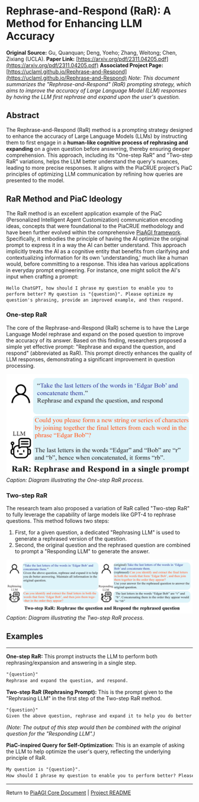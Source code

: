 <!-- PiaAGI AGI Research Framework Document -->
# Rephrase-and-Respond (RaR): A Method for Enhancing LLM Accuracy

**Original Source:** Gu, Quanquan; Deng, Yoeho; Zhang, Weitong; Chen, Zixiang (UCLA).
**Paper Link:** [https://arxiv.org/pdf/2311.04205.pdf](https://arxiv.org/pdf/2311.04205.pdf)
**Associated Project Page:** [https://uclaml.github.io/Rephrase-and-Respond](https://uclaml.github.io/Rephrase-and-Respond)
*Note: This document summarizes the "Rephrase-and-Respond" (RaR) prompting strategy, which aims to improve the accuracy of Large Language Model (LLM) responses by having the LLM first rephrase and expand upon the user's question.*

## Abstract
The Rephrase-and-Respond (RaR) method is a prompting strategy designed to enhance the accuracy of Large Language Models (LLMs) by instructing them to first engage in a **human-like cognitive process of rephrasing and expanding** on a given question before answering, thereby ensuring deeper comprehension. This approach, including its "One-step RaR" and "Two-step RaR" variations, helps the LLM better understand the query's nuances, leading to more precise responses. It aligns with the PiaCRUE project's PiaC principles of optimizing LLM communication by refining how queries are presented to the model.

## RaR Method and PiaC Ideology

The RaR method is an excellent application example of the PiaC (Personalized Intelligent Agent Customization) communication encoding ideas, concepts that were foundational to the PiaCRUE methodology and have been further evolved within the comprehensive [PiaAGI framework](../PiaAGI.md). Specifically, it embodies the principle of having the AI optimize the original prompt to express it in a way the AI can better understand. This approach implicitly treats the AI as a cognitive entity that benefits from clarifying and contextualizing information for its own 'understanding,' much like a human would, before committing to a response. This idea has various applications in everyday prompt engineering. For instance, one might solicit the AI's input when crafting a prompt:

```
Hello ChatGPT, how should I phrase my question to enable you to perform better? My question is "{question}". Please optimize my question's phrasing, provide an improved example, and then respond.
```

### One-step RaR
The core of the Rephrase-and-Respond (RaR) scheme is to have the Large Language Model rephrase and expand on the posed question to improve the accuracy of its answer. Based on this finding, researchers proposed a simple yet effective prompt: "Rephrase and expand the question, and respond" (abbreviated as RaR). This prompt directly enhances the quality of LLM responses, demonstrating a significant improvement in question processing.

![One-step RaR Diagram](../docs/assets/img/RaR.png)
*Caption: Diagram illustrating the One-step RaR process.*

### Two-step RaR
The research team also proposed a variation of RaR called "Two-step RaR" to fully leverage the capability of large models like GPT-4 to rephrase questions. This method follows two steps:
1.  First, for a given question, a dedicated "Rephrasing LLM" is used to generate a rephrased version of the question.
2.  Second, the original question and the rephrased question are combined to prompt a "Responding LLM" to generate the answer.

![Two-step RaR Diagram](../docs/assets/img/Two-stepRaR.png)
*Caption: Diagram illustrating the Two-step RaR process.*

## Examples

---
**One-step RaR:**
This prompt instructs the LLM to perform both rephrasing/expansion and answering in a single step.
```markdown
"{question}"
Rephrase and expand the question, and respond.
```

**Two-step RaR (Rephrasing Prompt):**
This is the prompt given to the "Rephrasing LLM" in the first step of the Two-step RaR method.
```markdown
"{question}"
Given the above question, rephrase and expand it to help you do better answering. Maintain all information in the original question.
```
*(Note: The output of this step would then be combined with the original question for the "Responding LLM".)*

**PiaC-inspired Query for Self-Optimization:**
This is an example of asking the LLM to help optimize the user's query, reflecting the underlying principle of RaR.
```markdown
My question is "{question}".
How should I phrase my question to enable you to perform better? Please optimize my question's phrasing, provide an improved example, and then respond.
```
---
Return to [PiaAGI Core Document](../PiaAGI.md) | [Project README](../README.md)
